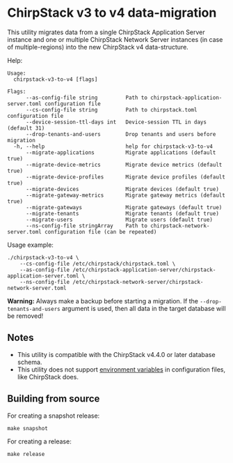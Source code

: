 # ChirpStack v3 to v4 data-migration

This utility migrates data from a single ChirpStack Application Server instance
and one or multiple ChirpStack Network Server instances (in case of multiple-regions)
into the new ChirpStack v4 data-structure.

Help:

```
Usage:
  chirpstack-v3-to-v4 [flags]

Flags:
      --as-config-file string         Path to chirpstack-application-server.toml configuration file
      --cs-config-file string         Path to chirpstack.toml configuration file
      --device-session-ttl-days int   Device-session TTL in days (default 31)
      --drop-tenants-and-users        Drop tenants and users before migration
  -h, --help                          help for chirpstack-v3-to-v4
      --migrate-applications          Migrate applications (default true)
      --migrate-device-metrics        Migrate device metrics (default true)
      --migrate-device-profiles       Migrate device profiles (default true)
      --migrate-devices               Migrate devices (default true)
      --migrate-gateway-metrics       Migrate gateway metrics (default true)
      --migrate-gateways              Migrate gateways (default true)
      --migrate-tenants               Migrate tenants (default true)
      --migrate-users                 Migrate users (default true)
      --ns-config-file stringArray    Path to chirpstack-network-server.toml configuration file (can be repeated)
```

Usage example:

```
./chirpstack-v3-to-v4 \
	--cs-config-file /etc/chirpstack/chirpstack.toml \
	--as-config-file /etc/chirpstack-application-server/chirpstack-application-server.toml \
	--ns-config-file /etc/chirpstack-network-server/chirpstack-network-server.toml
```

**Warning:** Always make a backup before starting a migration. If the
`--drop-tenants-and-users` argument is used, then all data in the target
database will be removed!

## Notes

* This utility is compatible with the ChirpStack v4.4.0 or later database schema.
* This utility does not support [environment variables](https://www.chirpstack.io/docs/chirpstack/configuration.html#environment-variables) in configuration files, like ChirpStack does.

## Building from source

For creating a snapshot release:

```
make snapshot
```

For creating a release:

```
make release
```

